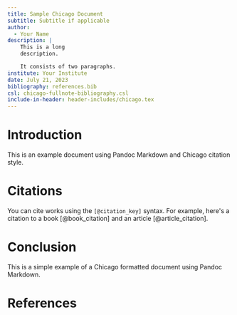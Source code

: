 ```yaml
---
title: Sample Chicago Document
subtitle: Subtitle if applicable
author:
  - Your Name
description: |
    This is a long
    description.

    It consists of two paragraphs.
institute: Your Institute
date: July 21, 2023
bibliography: references.bib
csl: chicago-fullnote-bibliography.csl
include-in-header: header-includes/chicago.tex
---
```


# Introduction

This is an example document using Pandoc Markdown and Chicago citation style.

# Citations

You can cite works using the `[@citation_key]` syntax. For example, here's a citation to a book [@book_citation] and an article [@article_citation].

# Conclusion

This is a simple example of a Chicago formatted document using Pandoc Markdown.

# References
